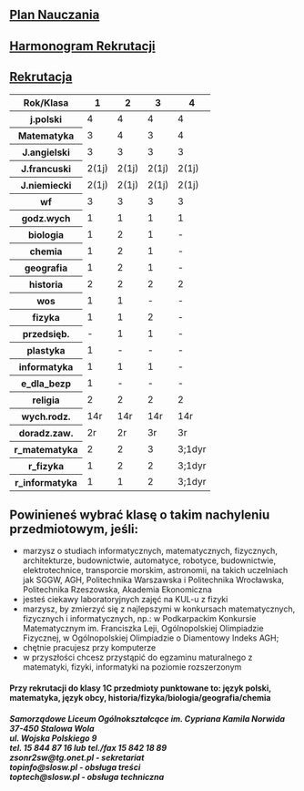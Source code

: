 
<html lang="pl">
<head>
	<meta charset="utf-8"/>


	

</head>
<body>
	
<h2><a href="http://mt.slosw.pl/plany/1C.pdf" target="_blank"> Plan Nauczania </a> </h2>
<h2><a href="http://mt.slosw.pl/Harmonogram.pdf" target="_blank"> Harmonogram Rekrutacji </a> </h2>
<h2><a href="https://podkarpacie.edu.com.pl/kandydat/app/offer_pg.html" target="_blank"> Rekrutacja </a> </h2>
<table>
   <thead>
      <tr>
	      <th>Rok/Klasa</th> <th>1</th> <th>2</th> <th>3</th> <th>4</th>
      </tr>
   </thead>
   <tbody>
      <tr>
         <th>j.polski</th> <td>4</td> <td>4</td><td>4</td><td>4</td>
      </tr>
      <tr>
         <th>Matematyka</th> <td>3</td> <td>4</td><td>3</td><td>4</td>
      </tr>
      <tr>
         <th>J.angielski</th> <td>3</td> <td>3</td><td>3</td><td>3</td>
      </tr>
      <tr>
         <th>J.francuski</th> <td>2(1j)</td> <td>2(1j)</td><td>2(1j)</td><td>2(1j)</td>
      </tr>
	   <tr>
		   <th>J.niemiecki</th> <td>2(1j)</td><td>2(1j)</td><td>2(1j)</td><td>2(1j)</td>
	   </tr>
<tr>
	<th>wf</th> <td>3</td><td>3</td><td>3</td><td>3</td>
	</tr>
	   <tr>
	<th>godz.wych</th> <td>1</td><td>1</td><td>1</td><td>1</td>
	</tr>
	   <tr>
	<th>biologia</th> <td>1</td><td>2</td><td>1</td><td>-</td>
	</tr>
	   <tr>
	<th>chemia</th> <td>1</td><td>2</td><td>1</td><td>-</td>
	</tr>
	   <tr>
	<th>geografia</th> <td>1</td><td>2</td><td>1</td><td>-</td>
	</tr>
	   <tr>
	<th>historia</th> <td>2</td><td>2</td><td>2</td><td>2</td>
	</tr>
	   <tr>
	<th>wos</th> <td>1</td><td>1</td><td>-</td><td>-</td>
	</tr>
	   <tr>
	<th>fizyka</th> <td>1</td><td>1</td><td>2</td><td>-</td>
	</tr>
	   <tr>
	<th>przedsięb.</th> <td>-</td><td>1</td><td>1</td><td>-</td>
	</tr>
	   <tr>
	<th>plastyka</th> <td>1</td><td>-</td><td>-</td><td>-</td>
	</tr>
	   <tr>
	<th>informatyka</th> <td>1</td><td>1</td><td>1</td><td>-</td>
	</tr>
	   <tr>
	<th>e_dla_bezp</th> <td>1</td><td>-</td><td>-</td><td>-</td>
	</tr>
	   <tr>
	<th>religia</th> <td>2</td><td>2</td><td>2</td><td>2</td>
	</tr>
	   <tr>
	<th>wych.rodz.</th> <td>14r</td><td>14r</td><td>14r</td><td>14r</td>
	</tr>
	   <tr>
	<th>doradz.zaw.</th> <td>2r</td><td>2r</td><td>3r</td><td>3r</td>
	</tr>
	   <tr>
	<th>r_matematyka</th> <td>2</td><td>2</td><td>3</td><td>3;1dyr</td>
	</tr>
	<tr>
	<th>r_fizyka</th> <td>1</td><td>2</td><td>2</td><td>3;1dyr</td>
	</tr>
	<tr>
	<th>r_informatyka</th> <td>1</td><td>1</td><td>2</td><td>3;1dyr</td>
	</tr>
   </tbody>
</table>
<h2><strong>Powinieneś wybrać klasę o takim nachyleniu przedmiotowym, jeśli:</strong> </br></h2>
<ul id="kebs">
<li> marzysz o studiach informatycznych, matematycznych, fizycznych, architekturze,
budownictwie, automatyce, robotyce, budownictwie, elektrotechnice, transporcie morskim,
astronomii, na takich uczelniach jak SGGW, AGH, Politechnika Warszawska i Politechnika
Wrocławska, Politechnika Rzeszowska, Akademia Ekonomiczna</li> 
<li>jesteś ciekawy laboratoryjnych zajęć na KUL-u z fizyki</li>
<li>marzysz, by zmierzyć się z najlepszymi w konkursach matematycznych, fizycznych
i informatycznych, np.: w Podkarpackim Konkursie Matematycznym im. Franciszka Leji,
Ogólnopolskiej Olimpiadzie Fizycznej, w Ogólnopolskiej Olimpiadzie o Diamentowy
Indeks AGH;
</li>
<li>chętnie pracujesz przy komputerze</li>
<li>w przyszłości chcesz przystąpić do egzaminu maturalnego z matematyki, fizyki, informatyki
na poziomie rozszerzonym</li>
</ul>
<h4 id="csdeusjaw">Przy rekrutacji do klasy 1C przedmioty punktowane to: język polski, matematyka,
język obcy, historia/fizyka/biologia/geografia/chemia</h4>
<h5>Samorządowe Liceum Ogólnokształcące im. Cypriana Kamila Norwida</br>
37-450 Stalowa Wola</br>
ul. Wojska Polskiego 9</br>
tel. 15 844 87 16 lub tel./fax 15 842 18 89</br>
zsonr2sw@tg.onet.pl - sekretariat</br>
topinfo@slosw.pl - obsługa treści</br>
toptech@slosw.pl - obsługa techniczna</h5>

</div>
</body>
</html>
